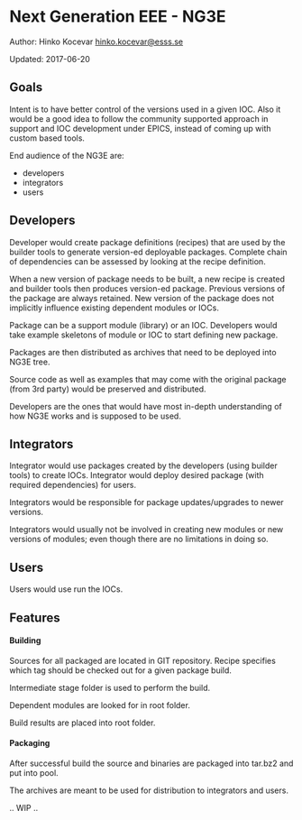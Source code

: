 # Next Generation EEE - NG3E #

Author: Hinko Kocevar <hinko.kocevar@esss.se>

Updated: 2017-06-20

## Goals

Intent is to have better control of the versions used in a given IOC. Also it
would be a good idea to follow the community supported approach in support and
IOC development under EPICS, instead of coming up with custom based tools.

End audience of the NG3E are:
* developers
* integrators
* users


## Developers

Developer would create package definitions (recipes) that are used by the builder tools
to generate version-ed deployable packages. Complete chain of dependencies can be
assessed by looking at the recipe definition.

When a new version of package needs to be built, a new recipe is created and builder tools
then produces version-ed package. Previous versions of the package are always
retained. New version of the package does not implicitly influence existing
dependent modules or IOCs.

Package can be a support module (library) or an IOC. Developers would take example
skeletons of module or IOC to start defining new package.

Packages are then distributed as archives that need to be deployed into NG3E tree.

Source code as well as examples that may come with the original package (from
3rd party) would be preserved and distributed.

Developers are the ones that would have most in-depth understanding of how
NG3E works and is supposed to be used.

## Integrators

Integrator would use packages created by the developers (using builder tools) to
create IOCs. Integrator would deploy desired package (with required dependencies)
for users.

Integrators would be responsible for package updates/upgrades to newer versions.

Integrators would usually not be involved in creating new modules or new versions
of modules; even though there are no limitations in doing so.

## Users

Users would use run the IOCs.

## Features

#### Building

Sources for all packaged are located in GIT repository. Recipe specifies which tag
should be checked out for a given package build.

Intermediate stage folder is used to perform the build.

Dependent modules are looked for in root folder.

Build results are placed into root folder.

#### Packaging

After successful build the source and binaries are packaged into tar.bz2 and put into
pool.

The archives are meant to be used for distribution to integrators and users.

.. WIP ..
